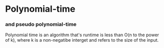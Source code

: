 # Polynomial-time
### and pseudo polynomial-time

Polynomial time is an algorithm that's runtime is less than O(n to the power of k), where k is a non-negatibe interget and refers to the size of the input.

